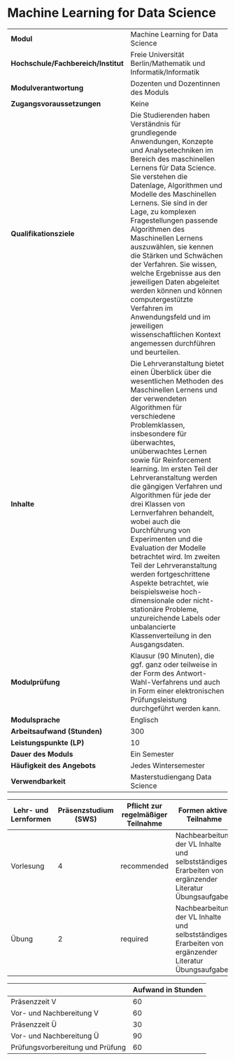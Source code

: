 # Machine Learning for Data Science
|                                    |   |
|------------------------------------|---|
|**Modul**                           | Machine Learning for Data Science |
|**Hochschule/Fachbereich/Institut** | Freie Universität Berlin/Mathematik und Informatik/Informatik |
|**Modulverantwortung**              | Dozenten und Dozentinnen des Moduls |
|**Zugangsvoraussetzungen**          | Keine |
|**Qualifikationsziele**             | Die Studierenden haben Verständnis für grundlegende Anwendungen, Konzepte und Analysetechniken im Bereich des maschinellen Lernens für Data Science. Sie verstehen die Datenlage, Algorithmen und Modelle des Maschinellen Lernens. Sie sind in der Lage, zu komplexen Fragestellungen passende Algorithmen des Maschinellen Lernens auszuwählen, sie kennen die Stärken und Schwächen der Verfahren. Sie wissen, welche Ergebnisse aus den jeweiligen Daten abgeleitet werden können und können computergestützte Verfahren im Anwendungsfeld und im jeweiligen wissenschaftlichen Kontext angemessen durchführen und beurteilen. |
|**Inhalte**                         | Die Lehrveranstaltung bietet einen Überblick über die wesentlichen Methoden des Maschinellen Lernens und der verwendeten Algorithmen für verschiedene Problemklassen, insbesondere für überwachtes, unüberwachtes Lernen sowie für Reinforcement learning. Im ersten Teil der Lehrveranstaltung werden die gängigen Verfahren und Algorithmen für jede der drei Klassen von Lernverfahren behandelt, wobei auch die Durchführung von Experimenten und die Evaluation der Modelle betrachtet wird. Im zweiten Teil der Lehrveranstaltung werden fortgeschrittene Aspekte betrachtet, wie beispielsweise hoch-dimensionale oder nicht-stationäre Probleme, unzureichende Labels oder unbalancierte Klassenverteilung in den Ausgangsdaten. |
|**Modulprüfung**                    | Klausur (90 Minuten), die ggf. ganz oder teilweise in der Form des Antwort-Wahl-Verfahrens und auch in Form einer elektronischen Prüfungsleistung durchgeführt werden kann. |
|**Modulsprache**                    | Englisch |
|**Arbeitsaufwand (Stunden)**        | 300 |
|**Leistungspunkte (LP)**            | 10 |
|**Dauer des Moduls**                | Ein Semester |
|**Häufigkeit des Angebots**         | Jedes Wintersemester |
|**Verwendbarkeit**                  | Masterstudiengang Data Science |

| Lehr- und Lernformen | Präsenzstudium <br> (SWS) | Pflicht zur regelmäßiger Teilnahme | Formen aktiver Teilnahme |
| ---------------------|---------------------------|------------------------------------|------------------------- |
| Vorlesung            | 4                         | recommended                        | Nachbearbeitung der VL Inhalte und selbstständiges Erarbeiten von ergänzender Literatur<br>Übungsaufgaben |
| Übung                | 2                         | required                           | Nachbearbeitung der VL Inhalte und selbstständiges Erarbeiten von ergänzender Literatur<br>Übungsaufgaben |

|   | Aufwand in Stunden |
| - |--------------------|
| Präsenzzeit V                            | 60    |
| Vor- und Nachbereitung V                 | 60    |
| Präsenzzeit Ü                            | 30    |
| Vor- und Nachbereitung Ü                 | 90    |
| Prüfungsvorbereitung und Prüfung         | 60    |
